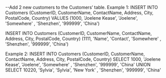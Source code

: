 
--Add 2 new customers to the Customers’ table.
Example 1: 
INSERT INTO Customers
(CustomerID,	CustomerName, ContactName,	Address,	City,	PostalCode,	Country)
VALUES  (1000, 'Joelene Kease', 'Joelene', 'Somewhere' , 'Shenzhen', '999999', 'China')

INSERT INTO Customers
(CustomerID,	CustomerName, ContactName,	Address,	City,	PostalCode,	Country)
 (1111, 'Name', 'Contact', 'Somewhere' , 'Shenzhen', '999999', 'China')


Example 2: 
INSERT INTO Customers
(CustomerID,	CustomerName, ContactName,	Address,	City,	PostalCode,	Country)
SELECT 1000, 'Joelene Kease', 'Joelene', 'Somewhere' , 'Shenzhen', '999999', 'China'
UNION
SELECT 10220, 'Sylvia', 'Sylvia', 'New York' , 'Shenzhen', '999999', 'China'
